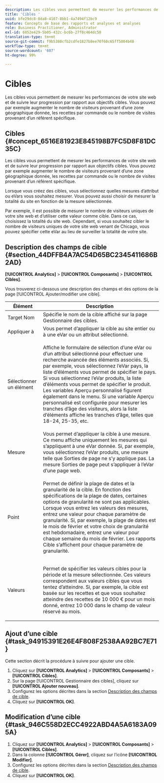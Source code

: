 ```yaml
---
description: Les cibles vous permettent de mesurer les performances de votre site web et de suivre leur progression par rapport aux objectifs cibles. Vous pouvez par exemple augmenter le nombre de visiteurs provenant d’une zone géographique donnée, les recettes par commande ou le nombre de visites provenant d’un référent spécifique.
title: 'Cibles '
uuid: bfe29dc8-8da8-4107-8bb1-4a7494f12bc9
feature: Concepts de base des rapports et analyses et analyses
role: Business Practitioner, Administrator
exl-id: 6852e429-5b05-432c-bc6b-27f8c464dc50
translation-type: tm+mt
source-git-commit: f9b5380cfb2cdfe1827b8ee70f60c65ff5004b48
workflow-type: tm+mt
source-wordcount: '607'
ht-degree: 99%

---
```


# Cibles

Les cibles vous permettent de mesurer les performances de votre site web et de suivre leur progression par rapport aux objectifs cibles. Vous pouvez par exemple augmenter le nombre de visiteurs provenant d’une zone géographique donnée, les recettes par commande ou le nombre de visites provenant d’un référent spécifique.

## Cibles  {#concept_6516E81923E845198B7FC5D8F81DC35C}

Les cibles vous permettent de mesurer les performances de votre site web et de suivre leur progression par rapport aux objectifs cibles. Vous pouvez par exemple augmenter le nombre de visiteurs provenant d’une zone géographique donnée, les recettes par commande ou le nombre de visites provenant d’un référent spécifique.

Lorsque vous créez des cibles, vous sélectionnez quelles mesures d’attribut ou eVars vous souhaitez mesurer. Vous pouvez aussi choisir de mesurer la totalité du site en fonction de la mesure sélectionnée.

Par exemple, il est possible de mesurer le nombre de visiteurs uniques de votre site web et d’utiliser cette valeur comme cible. Dans ce cas, choisissez la totalité du site web. Cependant, si vous souhaitez cibler le nombre de visiteurs uniques de votre site web venant de Chicago, vous pouvez spécifier cette eVar au lieu de surveiller la totalité de votre site.

## Description des champs de cible   {#section_44DFFB4A7AC54D65BC2345411686B2AD}

**[!UICONTROL Analytics]** > **[!UICONTROL Composants]** > **[!UICONTROL Cibles]**.

Vous trouverez ci-dessous une description des champs et des options de la page [!UICONTROL Ajouter/modifier une cible].

<table id="table_E08728BECC204DF59F0AC99957A68CAE"> 
 <thead> 
  <tr> 
   <th colname="col1" class="entry"> Élément </th> 
   <th colname="col2" class="entry"> Description </th> 
  </tr> 
 </thead>
 <tbody> 
  <tr> 
   <td colname="col1"> Target Nom </td> 
   <td colname="col2">Spécifie le nom de la cible affiché sur la page <span class="wintitle">Gestionnaire des cibles</span>. </td> 
  </tr> 
  <tr> 
   <td colname="col1"> Appliquer à </td> 
   <td colname="col2"> Vous permet d’appliquer la cible au site entier ou à une eVar ou un attribut sélectionné. </td> 
  </tr> 
  <tr> 
   <td colname="col1"> Sélectionner un élément </td> 
   <td colname="col2"> <p>Affiche le formulaire de sélection d’une eVar ou d’un attribut sélectionné pour effectuer une     recherche avancée des éléments associés. Si, par exemple, vous sélectionnez l’eVar <span class="uicontrol">pays</span>, la liste d’éléments vous permet de spécifier le pays. Si vous sélectionnez l’eVar <span class="uicontrol">produits</span>, la liste d’éléments vous permet de spécifier le produit. Les variables Aperçu personnalisé figurent également dans le menu. Si une variable Aperçu personnalisé est configurée pour mesurer les tranches d’âge des visiteurs, alors la liste d’éléments affiche les tranches d’âge, telles que 18-24, 25-35, etc. </p> </td> 
  </tr> 
  <tr> 
   <td colname="col1"> Mesure </td> 
   <td colname="col2">Vous permet d’appliquer la cible à une mesure. Ce menu affiche uniquement les mesures qui s’appliquent à une eVar donnée. Si, par exemple, vous sélectionnez l’eVar <span class="uicontrol">produits</span>, une mesure telle que <span class="uicontrol">Sorties de page</span> ne s’y applique pas. La mesure <span class="uicontrol">Sorties de page</span> peut s’appliquer à l’eVar d’une page web. </td> 
  </tr> 
  <tr> 
   <td colname="col1"> Point </td> 
   <td colname="col2"> <p>Permet de définir la <span class="uicontrol">plage de dates</span> et la <span class="uicontrol">granularité</span> de la cible. En fonction des spécifications de la plage de dates, certaines options de granularité ne sont pas applicables. Lorsque vous entrez les valeurs des mesures, entrez une valeur pour chaque     paramètre de granularité. Si, par exemple, la plage de dates est le mois de février et votre choix de granularité est hebdomadaire, entrez une valeur pour chaque semaine du mois de février. Les rapports Cible s’affichent pour chaque paramètre de granularité. </p> </td> 
  </tr> 
  <tr> 
   <td colname="col1"> Valeurs </td> 
   <td colname="col2"> <p>Permet de spécifier les valeurs cibles pour la période et la mesure sélectionnée. Ces valeurs correspondent aux valeurs cibles que vous tentez d’atteindre. Si, par exemple, la cible est basée sur les recettes et que vous souhaitez atteindre des recettes de 10 000 € pour un mois donné, entrez 10 000 dans le champ de valeur réservé au mois. </p> </td> 
  </tr> 
 </tbody> 
</table>

## Ajout d’une cible {#task_94915391E26E4F808F2538AA92BC7E71}

Cette section décrit la procédure à suivre pour ajouter une cible.

<!-- 

t_add_a_target.xml

 -->

1. Cliquez sur **[!UICONTROL Analytics]** > **[!UICONTROL Composants]** > **[!UICONTROL Cibles]**.
1. Sur la page [!UICONTROL Gestionnaire des cibles], cliquez sur **[!UICONTROL Ajouter nouveau]**.
1. Configurez les options décrites dans la section [Description des champs de cible](/help/analyze/reports-analytics/targets.md#section_44DFFB4A7AC54D65BC2345411686B2AD).
1. Cliquez sur **[!UICONTROL OK]**.

## Modification d’une cible {#task_946C558D2ECC4922ABD4A5A6183A095A}

1. Cliquez sur **[!UICONTROL Analytics]** > **[!UICONTROL Composants]** > **[!UICONTROL Cibles]**.
1. Dans la colonne **[!UICONTROL Gérer]**, cliquez sur l’icône **[!UICONTROL Modifier]**.
1. Configurez les options décrites dans la section [Description des champs de cible](/help/analyze/reports-analytics/targets.md#section_44DFFB4A7AC54D65BC2345411686B2AD).
1. Cliquez sur **[!UICONTROL OK]**.
